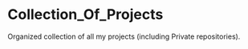 # Collection_Of_Projects
 Organized collection of all my projects (including Private repositories).
